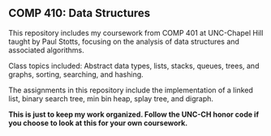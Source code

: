 ## COMP 410: Data Structures

This repository includes my coursework from COMP 401 at UNC-Chapel Hill taught by Paul Stotts, focusing on the analysis of data structures and associated algorithms.

Class topics included: Abstract data types, lists, stacks, queues, trees, and graphs, sorting, searching, and hashing.

The assignments in this repository include the implementation of a linked list, binary search tree, min bin heap, splay tree, and digraph.

<b>This is just to keep my work organized. Follow the UNC-CH honor code if you choose to look at this for your own coursework.</b>
